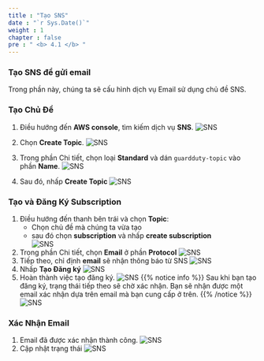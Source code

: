 ```yaml
---
title : "Tạo SNS"
date : "`r Sys.Date()`"
weight : 1
chapter : false
pre : " <b> 4.1 </b> "
---
```


### Tạo SNS để gửi email
Trong phần này, chúng ta sẽ cấu hình dịch vụ Email sử dụng chủ đề SNS.

### Tạo Chủ Đề
1. Điều hướng đến **AWS console**, tìm kiếm dịch vụ **SNS**.
![SNS](/images/4.Notification/SNS/4.1.1-sns.jpg?width=60pc)

2. Chọn **Create Topic**.
![SNS](/images/4.Notification/SNS/4.1.2-topic.jpg?width=60pc)

3. Trong phần Chi tiết, chọn loại **Standard** và dán ```guardduty-topic``` vào phần **Name**.
![SNS](/images/4.Notification/SNS/4.1.3.jpg?width=60pc)

4. Sau đó, nhấp **Create Topic**
![SNS](/images/4.Notification/SNS/4.1.4.jpg?width=60pc)

### Tạo và Đăng Ký Subscription

1. Điều hướng đến thanh bên trái và chọn **Topic**:
   - Chọn chủ đề mà chúng ta vừa tạo
   - sau đó chọn **subscription** và nhấp **create subscription**  
![SNS](/images/4.Notification/SNS/4.1.5-subscription.jpg?width=60pc)
1. Trong phần Chi tiết, chọn **Email** ở phần **Protocol**
![SNS](/images/4.Notification/SNS/4.1.6.jpg?width=60pc)
1. Tiếp theo, chỉ định **email** sẽ nhận thông báo từ SNS 
![SNS](/images/4.Notification/SNS/4.1.7.jpg?width=60pc)
1. Nhấp **Tạo Đăng ký**
![SNS](/images/4.Notification/SNS/4.1.8.jpg?width=60pc)
1. Hoàn thành việc tạo đăng ký.
![SNS](/images/4.Notification/SNS/4.1.9.jpg?width=60pc)
{{% notice info %}}
Sau khi bạn tạo đăng ký, trạng thái tiếp theo sẽ chờ xác nhận. Bạn sẽ nhận được một email xác nhận dựa trên email mà bạn cung cấp ở trên.
{{% /notice %}} 
![SNS](/images/4.Notification/SNS/4.1.10.jpg?width=60pc)
### Xác Nhận Email
1. Email đã được xác nhận thành công.
![SNS](/images/4.Notification/SNS/4.1.11.jpg?width=60pc)
1. Cập nhật trạng thái
![SNS](/images/4.Notification/SNS/4.1.12.jpg?width=60pc)
